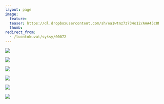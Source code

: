 ```yaml
---
layout: page
image:
  feature:
  teaser: https://dl.dropboxusercontent.com/sh/ea1wtnz7z734o12/AAA45c8N3QTYrg7AZ4GTCXXoa/luontokuvat/syksy/2/DS29623-245px.jpg
  thumb:
redirect_from:
  - /luontokuvat/syksy/00072
---
```


[![](https://dl.dropboxusercontent.com/sh/ea1wtnz7z734o12/AACrpSlUE3bD6pfSiU7Fw2jVa/luontokuvat/syksy/2/DS33597-800px.jpg)](https://dl.dropboxusercontent.com/sh/ea1wtnz7z734o12/AADScG792ulGIbnSvOA7VYa7a/luontokuvat/syksy/2/DS33597.jpg)

[![](https://dl.dropboxusercontent.com/sh/ea1wtnz7z734o12/AABewg_DPEhxzA8aRptu5lyCa/luontokuvat/syksy/2/DS29620-800px.jpg)](https://dl.dropboxusercontent.com/sh/ea1wtnz7z734o12/AADXSjYuk3EPLiiJNSGPFRiKa/luontokuvat/syksy/2/DS29620.jpg)

[![](https://dl.dropboxusercontent.com/sh/ea1wtnz7z734o12/AABXFmIDIo3XF-Gb1RnhoxQUa/luontokuvat/syksy/2/DS29621-800px.jpg)](https://dl.dropboxusercontent.com/sh/ea1wtnz7z734o12/AADg88NAbAeTuWqzVokf5hMca/luontokuvat/syksy/2/DS29621.jpg)

[![](https://dl.dropboxusercontent.com/sh/ea1wtnz7z734o12/AABg3dhiIbDe8g86up5eIhpva/luontokuvat/syksy/2/DS29623-800px.jpg)](https://dl.dropboxusercontent.com/sh/ea1wtnz7z734o12/AACCRBD5V7iqgJrDw-Cvo5oHa/luontokuvat/syksy/2/DS29623.jpg)

[![](https://dl.dropboxusercontent.com/sh/ea1wtnz7z734o12/AABwPYDDfA-8It1odRpuvFBMa/luontokuvat/syksy/2/DS29678-800px.jpg)](https://dl.dropboxusercontent.com/sh/ea1wtnz7z734o12/AAAmESOh_HI67_30Lu7O2LNka/luontokuvat/syksy/2/DS29678.jpg)

[![](https://dl.dropboxusercontent.com/sh/ea1wtnz7z734o12/AADV9t9iQlD5j--pohHL8Imha/luontokuvat/syksy/2/DS29684-800px.jpg)](https://dl.dropboxusercontent.com/sh/ea1wtnz7z734o12/AACR_5C4wm6TNu7ev6Y8ZP6ua/luontokuvat/syksy/2/DS29684.jpg)
